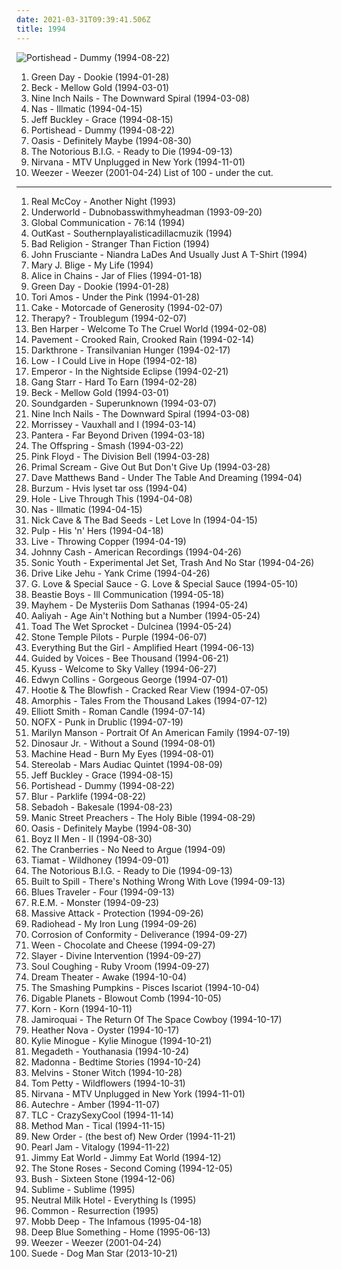 ```yaml
---
date: 2021-03-31T09:39:41.506Z
title: 1994
---
```

![Portishead - Dummy (1994-08-22)](http://coverartarchive.org/release/87888070-1b25-4830-aebc-dee490058b74/2550628489-500.jpg "Portishead - Dummy (1994-08-22)")
1. Green Day - Dookie (1994-01-28)
2. Beck - Mellow Gold (1994-03-01)
3. Nine Inch Nails - The Downward Spiral (1994-03-08)
4. Nas - Illmatic (1994-04-15)
5. Jeff Buckley - Grace (1994-08-15)
6. Portishead - Dummy (1994-08-22)
7. Oasis - Definitely Maybe (1994-08-30)
8. The Notorious B.I.G. - Ready to Die (1994-09-13)
9. Nirvana - MTV Unplugged in New York (1994-11-01)
10. Weezer - Weezer (2001-04-24)
List of 100 - under the cut.
<!-- more -->
-----
1. Real McCoy - Another Night (1993)
2. Underworld - Dubnobasswithmyheadman (1993-09-20)
3. Global Communication - 76:14 (1994)
4. OutKast - Southernplayalisticadillacmuzik (1994)
5. Bad Religion - Stranger Than Fiction (1994)
6. John Frusciante - Niandra LaDes And Usually Just A T-Shirt (1994)
7. Mary J. Blige - My Life (1994)
8. Alice in Chains - Jar of Flies (1994-01-18)
9. Green Day - Dookie (1994-01-28)
10. Tori Amos - Under the Pink (1994-01-28)
11. Cake - Motorcade of Generosity (1994-02-07)
12. Therapy? - Troublegum (1994-02-07)
13. Ben Harper - Welcome To The Cruel World (1994-02-08)
14. Pavement - Crooked Rain, Crooked Rain (1994-02-14)
15. Darkthrone - Transilvanian Hunger (1994-02-17)
16. Low - I Could Live in Hope (1994-02-18)
17. Emperor - In the Nightside Eclipse (1994-02-21)
18. Gang Starr - Hard To Earn (1994-02-28)
19. Beck - Mellow Gold (1994-03-01)
20. Soundgarden - Superunknown (1994-03-07)
21. Nine Inch Nails - The Downward Spiral (1994-03-08)
22. Morrissey - Vauxhall and I (1994-03-14)
23. Pantera - Far Beyond Driven (1994-03-18)
24. The Offspring - Smash (1994-03-22)
25. Pink Floyd - The Division Bell (1994-03-28)
26. Primal Scream - Give Out But Don't Give Up (1994-03-28)
27. Dave Matthews Band - Under The Table And Dreaming (1994-04)
28. Burzum - Hvis lyset tar oss (1994-04)
29. Hole - Live Through This (1994-04-08)
30. Nas - Illmatic (1994-04-15)
31. Nick Cave & The Bad Seeds - Let Love In (1994-04-15)
32. Pulp - His 'n' Hers (1994-04-18)
33. Live - Throwing Copper (1994-04-19)
34. Johnny Cash - American Recordings (1994-04-26)
35. Sonic Youth - Experimental Jet Set, Trash And No Star (1994-04-26)
36. Drive Like Jehu - Yank Crime (1994-04-26)
37. G. Love & Special Sauce - G. Love & Special Sauce (1994-05-10)
38. Beastie Boys - Ill Communication (1994-05-18)
39. Mayhem - De Mysteriis Dom Sathanas (1994-05-24)
40. Aaliyah - Age Ain't Nothing but a Number (1994-05-24)
41. Toad The Wet Sprocket - Dulcinea (1994-05-24)
42. Stone Temple Pilots - Purple (1994-06-07)
43. Everything But the Girl - Amplified Heart (1994-06-13)
44. Guided by Voices - Bee Thousand (1994-06-21)
45. Kyuss - Welcome to Sky Valley (1994-06-27)
46. Edwyn Collins - Gorgeous George (1994-07-01)
47. Hootie & The Blowfish - Cracked Rear View (1994-07-05)
48. Amorphis - Tales From the Thousand Lakes (1994-07-12)
49. Elliott Smith - Roman Candle (1994-07-14)
50. NOFX - Punk in Drublic (1994-07-19)
51. Marilyn Manson - Portrait Of An American Family (1994-07-19)
52. Dinosaur Jr. - Without a Sound (1994-08-01)
53. Machine Head - Burn My Eyes (1994-08-01)
54. Stereolab - Mars Audiac Quintet (1994-08-09)
55. Jeff Buckley - Grace (1994-08-15)
56. Portishead - Dummy (1994-08-22)
57. Blur - Parklife (1994-08-22)
58. Sebadoh - Bakesale (1994-08-23)
59. Manic Street Preachers - The Holy Bible (1994-08-29)
60. Oasis - Definitely Maybe (1994-08-30)
61. Boyz II Men - II (1994-08-30)
62. The Cranberries - No Need to Argue (1994-09)
63. Tiamat - Wildhoney (1994-09-01)
64. The Notorious B.I.G. - Ready to Die (1994-09-13)
65. Built to Spill - There's Nothing Wrong With Love (1994-09-13)
66. Blues Traveler - Four (1994-09-13)
67. R.E.M. - Monster (1994-09-23)
68. Massive Attack - Protection (1994-09-26)
69. Radiohead - My Iron Lung (1994-09-26)
70. Corrosion of Conformity - Deliverance (1994-09-27)
71. Ween - Chocolate and Cheese (1994-09-27)
72. Slayer - Divine Intervention (1994-09-27)
73. Soul Coughing - Ruby Vroom (1994-09-27)
74. Dream Theater - Awake (1994-10-04)
75. The Smashing Pumpkins - Pisces Iscariot (1994-10-04)
76. Digable Planets - Blowout Comb (1994-10-05)
77. Korn - Korn (1994-10-11)
78. Jamiroquai - The Return Of The Space Cowboy (1994-10-17)
79. Heather Nova - Oyster (1994-10-17)
80. Kylie Minogue - Kylie Minogue (1994-10-21)
81. Megadeth - Youthanasia (1994-10-24)
82. Madonna - Bedtime Stories (1994-10-24)
83. Melvins - Stoner Witch (1994-10-28)
84. Tom Petty - Wildflowers (1994-10-31)
85. Nirvana - MTV Unplugged in New York (1994-11-01)
86. Autechre - Amber (1994-11-07)
87. TLC - CrazySexyCool (1994-11-14)
88. Method Man - Tical (1994-11-15)
89. New Order - (the best of) New Order (1994-11-21)
90. Pearl Jam - Vitalogy (1994-11-22)
91. Jimmy Eat World - Jimmy Eat World (1994-12)
92. The Stone Roses - Second Coming (1994-12-05)
93. Bush - Sixteen Stone (1994-12-06)
94. Sublime - Sublime (1995)
95. Neutral Milk Hotel - Everything Is (1995)
96. Common - Resurrection (1995)
97. Mobb Deep - The Infamous (1995-04-18)
98. Deep Blue Something - Home (1995-06-13)
99. Weezer - Weezer (2001-04-24)
100. Suede - Dog Man Star (2013-10-21)
